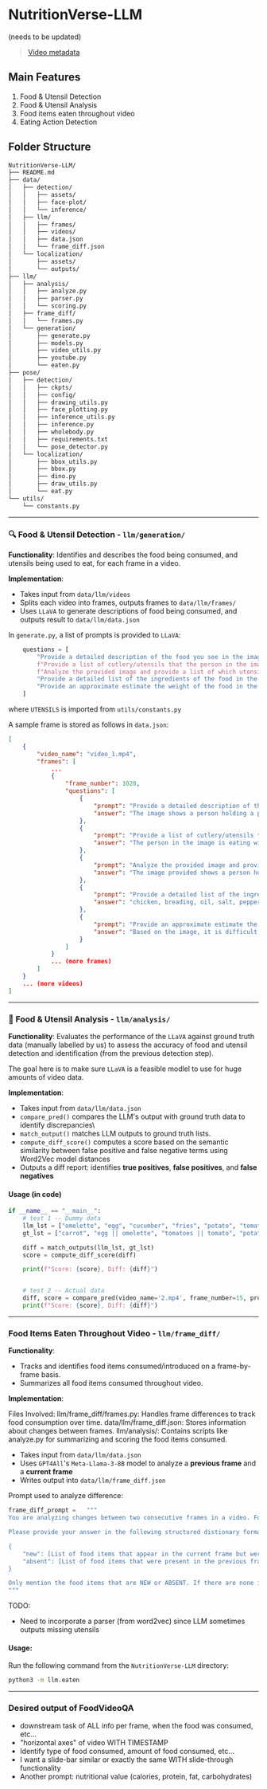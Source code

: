 # NutritionVerse-LLM

(needs to be updated)

> [Video metadata](https://docs.google.com/spreadsheets/d/1WNfDNICa5WdvEl8qDeNTEkO1e3Mvv6gJKwoE2ofs81w/edit?usp=sharing)

## Main Features
1. Food & Utensil Detection
2. Food & Utensil Analysis
3. Food items eaten throughout video
4. Eating Action Detection


## Folder Structure
```bash
NutritionVerse-LLM/
├── README.md
├── data/
│   ├── detection/
│   │   ├── assets/
│   │   ├── face-plot/
│   │   └── inference/
│   ├── llm/
│   │   ├── frames/
│   │   ├── videos/
│   │   ├── data.json
│   │   └── frame_diff.json
│   └── localization/
│       ├── assets/
│       └── outputs/
├── llm/
│   ├── analysis/
│   │   ├── analyze.py
│   │   ├── parser.py
│   │   └── scoring.py
│   ├── frame_diff/
│   │   └── frames.py
│   └── generation/
│       ├── generate.py
│       ├── models.py
│       ├── video_utils.py
│       ├── youtube.py
│       └── eaten.py
├── pose/
│   ├── detection/
│   │   ├── ckpts/
│   │   ├── config/
│   │   ├── drawing_utils.py
│   │   ├── face_plotting.py
│   │   ├── inference_utils.py
│   │   ├── inference.py
│   │   ├── wholebody.py
│   │   ├── requirements.txt
│   │   └── pose_detector.py   
│   └── localization/
│       ├── bbox_utils.py
│       ├── bbox.py
│       ├── dino.py
│       ├── draw_utils.py
│       └── eat.py
└── utils/
    └── constants.py

```
---

### 🔍 Food & Utensil Detection - `llm/generation/`
**Functionality**: 
Identifies and describes the food being consumed, and utensils being used to eat, for each frame in a video.

**Implementation**: 
- Takes input from `data/llm/videos`
- Splits each video into frames, outputs frames to `data/llm/frames/`
- Uses `LLaVA` to generate descriptions of food being consumed, and outputs result to `data/llm/data.json`


In `generate.py`, a list of prompts is provided to `LLaVA`:

```python
    questions = [
        "Provide a detailed description of the food you see in the image.",
        f"Provide a list of cutlery/utensils that the person in the image is eating with, from this list: {UTENSILS}.",
        f"Analyze the provided image and provide a list of which utensils are in the image from this list: {UTENSILS}." ,
        "Provide a detailed list of the ingredients of the food in the image. Only include a comma-separated list of items with no additional descriptions for each item in your response.",
        "Provide an approximate estimate the weight of the food in the image in grams. It is completely okay if your estimate is off, all I care about is getting an estimate. Only provide a number and the unit in your response."
    ]
```
where `UTENSILS` is imported from `utils/constants.py`

A sample frame is stored as follows in `data.json`:
```json
[
    {
        "video_name": "video_1.mp4",
        "frames": [
            ...
            {
                "frame_number": 1020,
                "questions": [
                    {
                        "prompt": "Provide a detailed description of the food you see in the image.",
                        "answer": "The image shows a person holding a piece of fried chicken over a bowl filled with more fried chicken. The chicken appears to be golden brown, indicating it has been fried until crispy. The person is also holding a piece of fried chicken in their other hand. The setting seems to be indoors, possibly a restaurant or a home kitchen, as suggested"
                    },
                    {
                        "prompt": "Provide a list of cutlery/utensils that the person in the image is eating with, from this list: ['spoon', 'fork', 'knife', 'chopstick', 'spork', 'ladle', 'tongs', 'spatula', 'straw', 'bowl', 'cup', 'glass'].",
                        "answer": "The person in the image is eating with a 'spatula'."
                    },
                    {
                        "prompt": "Analyze the provided image and provide a list of which utensils are in the image from this list: ['spoon', 'fork', 'knife', 'chopstick', 'spork', 'ladle', 'tongs', 'spatula', 'straw', 'bowl', 'cup', 'glass'].",
                        "answer": "The image provided shows a person holding a piece of fried chicken. There are no utensils visible in the image. The items present in the image are a piece of fried chicken, a bowl containing more fried chicken, and a person's hand holding the chicken."
                    },
                    {
                        "prompt": "Provide a detailed list of the ingredients of the food in the image. Only include a comma-separated list of items with no additional descriptions for each item in your response.",
                        "answer": "chicken, breading, oil, salt, pepper"
                    },
                    {
                        "prompt": "Provide an approximate estimate the weight of the food in the image in grams. It is completely okay if your estimate is off, all I care about is getting an estimate. Only provide a number and the unit in your response.",
                        "answer": "Based on the image, it is difficult to provide an accurate weight estimate for the food. However, I can give you a rough estimate. The bowls are filled with what appears to be fried chicken, and there are several pieces visible. Assuming an average weight for a piece of fried chicken to be around 100 grams, we can estimate that"
                    }
                ]
            }
            ... (more frames)
        ]
    }
    ... (more videos)
]
```

---
### 🔬 Food & Utensil Analysis - `llm/analysis/`
**Functionality**: 
Evaluates the performance of the `LLaVA` against ground truth data (manually labelled by us) to assess the accuracy of food and utensil detection and identification (from the previous detection step).

The goal here is to make sure `LLaVA` is a feasible modlel to use for huge amounts of video data.

**Implementation**: 
- Takes input from `data/llm/data.json`
- `compare_pred()` compares the LLM's output with ground truth data to identify discrepancies\
- `match_output()` matches LLM outputs to ground truth lists.
- `compute_diff_score()` computes a score based on the semantic similarity between false positive and false negative terms using Word2Vec model distances
- Outputs a diff report: identifies **true positives**, **false positives**, and **false negatives**

#### Usage (in code)
```python
if __name__ == "__main__":
    # test 1 -- Dummy data
    llm_lst = ["omelette", "egg", "cucumber", "fries", "potato", "tomato"]
    gt_lst = ["carrot", "egg || omelette", "tomatoes || tomato", "potato || fries || potato fries"]

    diff = match_outputs(llm_lst, gt_lst)
    score = compute_diff_score(diff)

    print(f"Score: {score}, Diff: {diff}")


    # test 2 -- Actual data
    diff, score = compare_pred(video_name='2.mp4', frame_number=15, prompt_index=INGREDIENTS_PROMPT_INDEX)
    print(f"Score: {score}, Diff: {diff}")
```


---
### Food Items Eaten Throughout Video - `llm/frame_diff/`
**Functionality**: 
- Tracks and identifies food items consumed/introduced on a frame-by-frame basis.
- Summarizes all food items consumed throughout video. 

**Implementation**: 

Files Involved:
llm/frame_diff/frames.py: Handles frame differences to track food consumption over time.
data/llm/frame_diff.json: Stores information about changes between frames.
llm/analysis/: Contains scripts like analyze.py for summarizing and scoring the food items consumed.


- Takes input from `data/llm/data.json`
- Uses `GPT4All`'s `Meta-Llama-3-8B` model to analyze a **previous frame** and a **current frame** 
- Writes output into `data/llm/frame_diff.json`


Prompt used to analyze difference:
```python
frame_diff_prompt =   """
You are analyzing changes between two consecutive frames in a video. Focus ONLY on the presence of NEW food items and the absence of OLD food items between the two descriptions.

Please provide your answer in the following structured distionary format:

{
    "new": [List of food items that appear in the current frame but were not present in the previous frame],
    "absent": [List of food items that were present in the previous frame but are missing in the current frame]
}

Only mention the food items that are NEW or ABSENT. If there are none in either list, leave the list empty. Do NOT include any other information in your response.
"""
```

TODO:
- Need to incorporate a parser (from word2vec) since LLM sometimes outputs missing utensils

#### Usage:
Run the following command from the `NutritionVerse-LLM` directory:
```bash
python3 -m llm.eaten
```
---


### Desired output of FoodVideoQA 
- downstream task of ALL info per frame, when the food was consumed, etc...
- "horizontal axes" of video WITH TIMESTAMP
- Identify type of food consumed, amount of food consumed, etc...
- I want a slide-bar similar or exactly the same WITH slide-through functionality
- Another prompt: nutritional value (calories, protein, fat, carbohydrates)